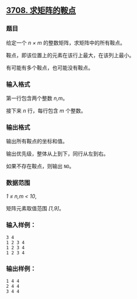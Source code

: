## [3708. 求矩阵的鞍点](https://www.acwing.com/problem/content/3711/)

### 题目

给定一个 *n × m* 的整数矩阵，求矩阵中的所有鞍点。

鞍点，即该位置上的元素在该行上最大，在该列上最小。

有可能有多个鞍点，也可能没有鞍点。

### 输入格式

第一行包含两个整数 *n,m*。

接下来 *n* 行，每行包含 *m* 个整数。

### 输出格式

输出所有鞍点的坐标和值。

输出优先级，整体从上到下，同行从左到右。

如果不存在鞍点，则输出 `NO`。

### 数据范围

*1 ≤ n,m < 10*,

矩阵元素取值范围 *[1,9]*。

### 输入样例：

```
3 4
1 2 3 4
1 2 3 4
1 2 3 4
```

### 输出样例：

```
1 4 4
2 4 4
3 4 4
```
